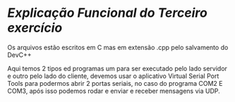 # _Explicação Funcional do Terceiro exercício_

Os arquivos estão escritos em C mas em extensão .cpp pelo salvamento do DevC++


Aqui temos 2 tipos ed programas um para ser executado pelo lado servidor e outro pelo lado do cliente, devemos usar o aplicativo Virtual Serial Port Tools para podermos
abrir 2 portas seriais, no caso do programa COM2 E COM3, após isso podemos rodar e enviar e receber mensagens via UDP.
